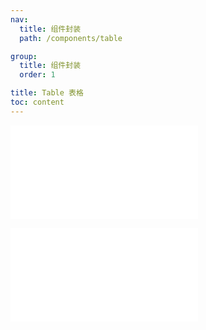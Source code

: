 ```yaml
---
nav:
  title: 组件封装
  path: /components/table

group:
  title: 组件封装
  order: 1

title: Table 表格
toc: content
---
```


<!-- 基础使用 -->

<embed src="./docs/default/index.md"></embed>

<!-- 可编辑 -->

<embed src="./docs/edit/index.md"></embed>
